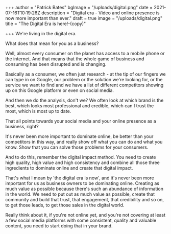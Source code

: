 +++
author = "Patrick Bates"
bgImage = "/uploads/digital.png"
date = 2021-07-16T10:19:26Z
description = "Digital era - Video and online presence is now more important than ever."
draft = true
image = "/uploads/digital.png"
title = "The Digital Era is here!-(copy)"

+++
We're living in the digital era.

What does that mean for you as a business?

Well, almost every consumer on the planet has access to a mobile phone or the internet. And that means that the whole game of business and consuming has been disrupted and is changing.

Basically as a consumer, we often just research - at the tip of our fingers we can type in on Google, our problem or the solution we're looking for, or the service we want to find and we have a list of different competitors showing up on this Google platform or even on social media.

And then we do the analysis, don't we? We often look at which brand is the best, which looks most professional and credible, which can I trust the most, which is most up to date.

That all points towards your social media and your online presence as a business, right?

It's never been more important to dominate online, be better than your competitors in this way, and really show off what you can do and what you know. Show that you can solve those problems for your consumers.

And to do this, remember the digital impact method. You need to create high quality, high value and high consistency and combine all those three ingredients to dominate online and create that digital impact.

That's what I mean by 'the digital era is now', and it's never been more important for us as business owners to be dominating online. Creating as much value as possible because there's such an abundance of information in the world. We need to put out as much value as possible, create that community and build that trust, that engagement, that credibility and so on, to get those leads, to get those sales in the digital world.

Really think about it, if you're not online yet, and you're not covering at least a few social media platforms with some consistent, quality and valuable content, you need to start doing that in your brand.